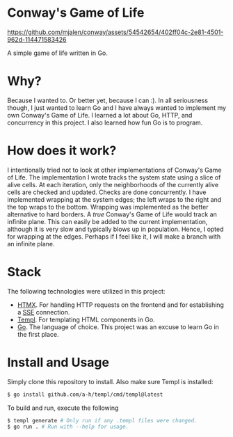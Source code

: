 # Conway's Game of Life 

https://github.com/mjalen/conway/assets/54542654/402ff04c-2e81-4501-962d-114471583426

A simple game of life written in Go.

# Why?

Because I wanted to. Or better yet, because I can :). In all seriousness though, I just wanted to learn Go and I have always wanted to implement my own Conway's Game of Life. I learned a lot about Go, HTTP, and concurrency in this project. I also learned how fun Go is to program.

# How does it work?

I intentionally tried not to look at other implementations of Conway's Game of Life. The implementation I wrote tracks the system state using a slice of alive cells. At each iteration, only the neighborhoods of the currently alive cells are checked and updated. Checks are done concurrently. I have implemented wrapping at the system edges; the left wraps to the right and the top wraps to the bottom. Wrapping was implemented as the better alternative to hard borders. A *true* Conway's Game of Life would track an infinite plane. This can easily be added to the current implementation, although it is very slow and typically blows up in population. Hence, I opted for wrapping at the edges. Perhaps if I feel like it, I will make a branch with an infinite plane.

# Stack

The following technologies were utilized in this project:

- [HTMX](https://htmx.org/). For handling HTTP requests on the frontend and for establishing a [SSE](https://developer.mozilla.org/en-US/docs/Web/API/Server-sent_events) connection.
- [Templ](https://github.com/a-h/templ). For templating HTML components in Go.
- [Go](https://go.dev/). The language of choice. This project was an excuse to learn Go in the first place.

# Install and Usage 

Simply clone this repository to install. Also make sure Templ is installed:

``` bash
$ go install github.com/a-h/templ/cmd/templ@latest
```

To build and run, execute the following

``` bash
$ templ generate # Only run if any .templ files were changed. 
$ go run . # Run with --help for usage.
```
